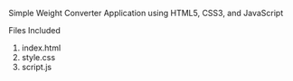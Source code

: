 Simple Weight Converter Application using HTML5, CSS3, and JavaScript

Files Included

1. index.html
2. style.css
3. script.js
